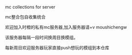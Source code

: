 mc collections for server

mc整合包自收集统合 

欢迎加入时橙的私有mc服务器,加入服务器请+v moushichengw

该服务器每隔一段时间换周目换模组。

每新周目欢迎服务器玩家直接push想玩的模组到本仓库